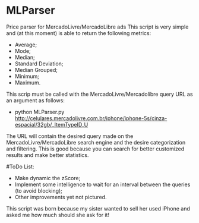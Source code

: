 # MLParser
Price parser for MercadoLivre/MercadoLibre ads
This script is very simple and (at this moment) is able to return the following metrics:
- Average;
- Mode;
- Median;
- Standard Deviation;
- Median Grouped;
- Minimum;
- Maximum.

This scrip must be called with the MercadoLivre/Mercadolibre query URL as an argument as follows:
- python MLParser.py http://celulares.mercadolivre.com.br/iphone/iphone-5s/cinza-espacial/32gb/_ItemTypeID_U

The URL will contain the desired query made on the MercadoLivre/MercadoLibre search engine and the desire categorization and filtering. This is good because you can search for better customized results and make better statistics.

#ToDo List:
- Make dynamic the zScore;
- Implement some intelligence to wait for an interval between the queries (to avoid blocking);
- Other improvements yet not pictured.


This script was born because my sister wanted to sell her used iPhone and asked me how much should she ask for it!
